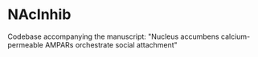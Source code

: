 # NAcInhib
Codebase accompanying the manuscript: "Nucleus accumbens calcium-permeable AMPARs orchestrate social attachment"
